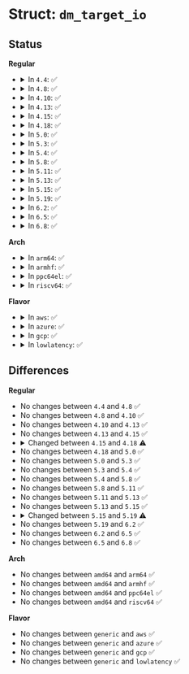 # Struct: <code>dm_target_io</code>

## Status
<b>Regular</b>
<ul>
<li>
<details>
<summary>In <code>4.4</code>: ✅</summary>

```c
struct dm_target_io {
    struct dm_io *io;
    struct dm_target *ti;
    unsigned int target_bio_nr;
    unsigned int *len_ptr;
    struct bio clone;
};
```
</details>
</li>
<li>
<details>
<summary>In <code>4.8</code>: ✅</summary>

```c
struct dm_target_io {
    struct dm_io *io;
    struct dm_target *ti;
    unsigned int target_bio_nr;
    unsigned int *len_ptr;
    struct bio clone;
};
```
</details>
</li>
<li>
<details>
<summary>In <code>4.10</code>: ✅</summary>

```c
struct dm_target_io {
    struct dm_io *io;
    struct dm_target *ti;
    unsigned int target_bio_nr;
    unsigned int *len_ptr;
    struct bio clone;
};
```
</details>
</li>
<li>
<details>
<summary>In <code>4.13</code>: ✅</summary>

```c
struct dm_target_io {
    struct dm_io *io;
    struct dm_target *ti;
    unsigned int target_bio_nr;
    unsigned int *len_ptr;
    struct bio clone;
};
```
</details>
</li>
<li>
<details>
<summary>In <code>4.15</code>: ✅</summary>

```c
struct dm_target_io {
    struct dm_io *io;
    struct dm_target *ti;
    unsigned int target_bio_nr;
    unsigned int *len_ptr;
    struct bio clone;
};
```
</details>
</li>
<li>
<details>
<summary>In <code>4.18</code>: ✅</summary>

```c
struct dm_target_io {
    unsigned int magic;
    struct dm_io *io;
    struct dm_target *ti;
    unsigned int target_bio_nr;
    unsigned int *len_ptr;
    bool inside_dm_io;
    struct bio clone;
};
```
</details>
</li>
<li>
<details>
<summary>In <code>5.0</code>: ✅</summary>

```c
struct dm_target_io {
    unsigned int magic;
    struct dm_io *io;
    struct dm_target *ti;
    unsigned int target_bio_nr;
    unsigned int *len_ptr;
    bool inside_dm_io;
    struct bio clone;
};
```
</details>
</li>
<li>
<details>
<summary>In <code>5.3</code>: ✅</summary>

```c
struct dm_target_io {
    unsigned int magic;
    struct dm_io *io;
    struct dm_target *ti;
    unsigned int target_bio_nr;
    unsigned int *len_ptr;
    bool inside_dm_io;
    struct bio clone;
};
```
</details>
</li>
<li>
<details>
<summary>In <code>5.4</code>: ✅</summary>

```c
struct dm_target_io {
    unsigned int magic;
    struct dm_io *io;
    struct dm_target *ti;
    unsigned int target_bio_nr;
    unsigned int *len_ptr;
    bool inside_dm_io;
    struct bio clone;
};
```
</details>
</li>
<li>
<details>
<summary>In <code>5.8</code>: ✅</summary>

```c
struct dm_target_io {
    unsigned int magic;
    struct dm_io *io;
    struct dm_target *ti;
    unsigned int target_bio_nr;
    unsigned int *len_ptr;
    bool inside_dm_io;
    struct bio clone;
};
```
</details>
</li>
<li>
<details>
<summary>In <code>5.11</code>: ✅</summary>

```c
struct dm_target_io {
    unsigned int magic;
    struct dm_io *io;
    struct dm_target *ti;
    unsigned int target_bio_nr;
    unsigned int *len_ptr;
    bool inside_dm_io;
    struct bio clone;
};
```
</details>
</li>
<li>
<details>
<summary>In <code>5.13</code>: ✅</summary>

```c
struct dm_target_io {
    unsigned int magic;
    struct dm_io *io;
    struct dm_target *ti;
    unsigned int target_bio_nr;
    unsigned int *len_ptr;
    bool inside_dm_io;
    struct bio clone;
};
```
</details>
</li>
<li>
<details>
<summary>In <code>5.15</code>: ✅</summary>

```c
struct dm_target_io {
    unsigned int magic;
    struct dm_io *io;
    struct dm_target *ti;
    unsigned int target_bio_nr;
    unsigned int *len_ptr;
    bool inside_dm_io;
    struct bio clone;
};
```
</details>
</li>
<li>
<details>
<summary>In <code>5.19</code>: ✅</summary>

```c
struct dm_target_io {
    short unsigned int magic;
    blk_short_t flags;
    unsigned int target_bio_nr;
    struct dm_io *io;
    struct dm_target *ti;
    unsigned int *len_ptr;
    sector_t old_sector;
    struct bio clone;
};
```
</details>
</li>
<li>
<details>
<summary>In <code>6.2</code>: ✅</summary>

```c
struct dm_target_io {
    short unsigned int magic;
    blk_short_t flags;
    unsigned int target_bio_nr;
    struct dm_io *io;
    struct dm_target *ti;
    unsigned int *len_ptr;
    sector_t old_sector;
    struct bio clone;
};
```
</details>
</li>
<li>
<details>
<summary>In <code>6.5</code>: ✅</summary>

```c
struct dm_target_io {
    short unsigned int magic;
    blk_short_t flags;
    unsigned int target_bio_nr;
    struct dm_io *io;
    struct dm_target *ti;
    unsigned int *len_ptr;
    sector_t old_sector;
    struct bio clone;
};
```
</details>
</li>
<li>
<details>
<summary>In <code>6.8</code>: ✅</summary>

```c
struct dm_target_io {
    short unsigned int magic;
    blk_short_t flags;
    unsigned int target_bio_nr;
    struct dm_io *io;
    struct dm_target *ti;
    unsigned int *len_ptr;
    sector_t old_sector;
    struct bio clone;
};
```
</details>
</li>
</ul>
<b>Arch</b>
<ul>
<li>
<details>
<summary>In <code>arm64</code>: ✅</summary>

```c
struct dm_target_io {
    unsigned int magic;
    struct dm_io *io;
    struct dm_target *ti;
    unsigned int target_bio_nr;
    unsigned int *len_ptr;
    bool inside_dm_io;
    struct bio clone;
};
```
</details>
</li>
<li>
<details>
<summary>In <code>armhf</code>: ✅</summary>

```c
struct dm_target_io {
    unsigned int magic;
    struct dm_io *io;
    struct dm_target *ti;
    unsigned int target_bio_nr;
    unsigned int *len_ptr;
    bool inside_dm_io;
    struct bio clone;
};
```
</details>
</li>
<li>
<details>
<summary>In <code>ppc64el</code>: ✅</summary>

```c
struct dm_target_io {
    unsigned int magic;
    struct dm_io *io;
    struct dm_target *ti;
    unsigned int target_bio_nr;
    unsigned int *len_ptr;
    bool inside_dm_io;
    struct bio clone;
};
```
</details>
</li>
<li>
<details>
<summary>In <code>riscv64</code>: ✅</summary>

```c
struct dm_target_io {
    unsigned int magic;
    struct dm_io *io;
    struct dm_target *ti;
    unsigned int target_bio_nr;
    unsigned int *len_ptr;
    bool inside_dm_io;
    struct bio clone;
};
```
</details>
</li>
</ul>
<b>Flavor</b>
<ul>
<li>
<details>
<summary>In <code>aws</code>: ✅</summary>

```c
struct dm_target_io {
    unsigned int magic;
    struct dm_io *io;
    struct dm_target *ti;
    unsigned int target_bio_nr;
    unsigned int *len_ptr;
    bool inside_dm_io;
    struct bio clone;
};
```
</details>
</li>
<li>
<details>
<summary>In <code>azure</code>: ✅</summary>

```c
struct dm_target_io {
    unsigned int magic;
    struct dm_io *io;
    struct dm_target *ti;
    unsigned int target_bio_nr;
    unsigned int *len_ptr;
    bool inside_dm_io;
    struct bio clone;
};
```
</details>
</li>
<li>
<details>
<summary>In <code>gcp</code>: ✅</summary>

```c
struct dm_target_io {
    unsigned int magic;
    struct dm_io *io;
    struct dm_target *ti;
    unsigned int target_bio_nr;
    unsigned int *len_ptr;
    bool inside_dm_io;
    struct bio clone;
};
```
</details>
</li>
<li>
<details>
<summary>In <code>lowlatency</code>: ✅</summary>

```c
struct dm_target_io {
    unsigned int magic;
    struct dm_io *io;
    struct dm_target *ti;
    unsigned int target_bio_nr;
    unsigned int *len_ptr;
    bool inside_dm_io;
    struct bio clone;
};
```
</details>
</li>
</ul>

## Differences
<b>Regular</b>
<ul>
<li>
No changes between <code>4.4</code> and <code>4.8</code> ✅
</li>
<li>
No changes between <code>4.8</code> and <code>4.10</code> ✅
</li>
<li>
No changes between <code>4.10</code> and <code>4.13</code> ✅
</li>
<li>
No changes between <code>4.13</code> and <code>4.15</code> ✅
</li>
<li>
<details>
<summary>Changed between <code>4.15</code> and <code>4.18</code> ⚠️</summary>
<ul>
<li>
<b>Field added. </b>
<code>unsigned int magic</code>
</li>
<li>
<b>Field added. </b>
<code>bool inside_dm_io</code>
</li>
</ul>
</details>
</li>
<li>
No changes between <code>4.18</code> and <code>5.0</code> ✅
</li>
<li>
No changes between <code>5.0</code> and <code>5.3</code> ✅
</li>
<li>
No changes between <code>5.3</code> and <code>5.4</code> ✅
</li>
<li>
No changes between <code>5.4</code> and <code>5.8</code> ✅
</li>
<li>
No changes between <code>5.8</code> and <code>5.11</code> ✅
</li>
<li>
No changes between <code>5.11</code> and <code>5.13</code> ✅
</li>
<li>
No changes between <code>5.13</code> and <code>5.15</code> ✅
</li>
<li>
<details>
<summary>Changed between <code>5.15</code> and <code>5.19</code> ⚠️</summary>
<ul>
<li>
<b>Field added. </b>
<code>blk_short_t flags</code>
</li>
<li>
<b>Field added. </b>
<code>sector_t old_sector</code>
</li>
<li>
<b>Field removed. </b>
<code>bool inside_dm_io</code>
</li>
<li>
<b>Field type changed. </b>
<code>unsigned int magic</code> ➡️ <code>short unsigned int magic</code>
</li>
</ul>
</details>
</li>
<li>
No changes between <code>5.19</code> and <code>6.2</code> ✅
</li>
<li>
No changes between <code>6.2</code> and <code>6.5</code> ✅
</li>
<li>
No changes between <code>6.5</code> and <code>6.8</code> ✅
</li>
</ul>
<b>Arch</b>
<ul>
<li>
No changes between <code>amd64</code> and <code>arm64</code> ✅
</li>
<li>
No changes between <code>amd64</code> and <code>armhf</code> ✅
</li>
<li>
No changes between <code>amd64</code> and <code>ppc64el</code> ✅
</li>
<li>
No changes between <code>amd64</code> and <code>riscv64</code> ✅
</li>
</ul>
<b>Flavor</b>
<ul>
<li>
No changes between <code>generic</code> and <code>aws</code> ✅
</li>
<li>
No changes between <code>generic</code> and <code>azure</code> ✅
</li>
<li>
No changes between <code>generic</code> and <code>gcp</code> ✅
</li>
<li>
No changes between <code>generic</code> and <code>lowlatency</code> ✅
</li>
</ul>
